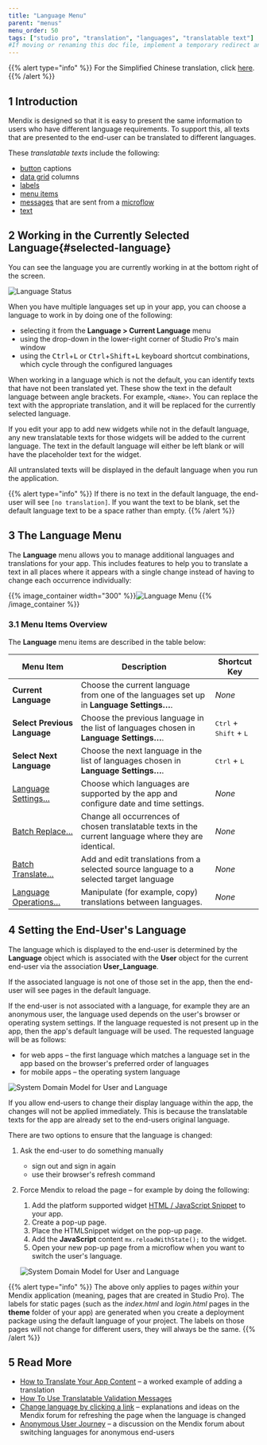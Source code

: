 ```yaml
---
title: "Language Menu"
parent: "menus"
menu_order: 50
tags: ["studio pro", "translation", "languages", "translatable text"]
#If moving or renaming this doc file, implement a temporary redirect and let the respective team know they should update the URL in the product. See Mapping to Products for more details.
---
```


{{% alert type="info" %}}
For the Simplified Chinese translation, click [here]().
{{% /alert %}}

## 1 Introduction

Mendix is designed so that it is easy to present the same information to users who have different language requirements. To support this, all texts that are presented to the end-user can be translated to different languages.

These *translatable texts* include the following:

* [button](button-widgets) captions
* [data grid](data-grid) columns
* [labels](label)
* [menu items](menu#menu-item)
* [messages](show-message) that are sent from a [microflow](microflows)
* [text](text)

## 2 Working in the Currently Selected Language{#selected-language}

You can see the language you are currently working in at the bottom right of the screen.

![Language Status](attachments/language/language-status.png)

When you have multiple languages set up in your app, you can choose a language to work in by doing one of the following:

* selecting it from the **Language > Current Language** menu
* using the drop-down in the lower-right corner of Studio Pro's main window
* using the <kbd>Ctrl</kbd>+<kbd>L</kbd> or <kbd>Ctrl</kbd>+<kbd>Shift</kbd>+<kbd>L</kbd> keyboard shortcut combinations, which cycle through the configured languages

When working in a language which is not the default, you can identify texts that have not been translated yet. These show the text in the default language between angle brackets. For example, `<Name>`. You can replace the text with the appropriate translation, and it will be replaced for the currently selected language.

If you edit your app to add new widgets while not in the default language, any new translatable texts for those widgets will be added to the current language. The text in the default language will either be left blank or will have the placeholder text for the widget.

All untranslated texts will be displayed in the default language when you run the application.

{{% alert type="info" %}}
If there is no text in the default language, the end-user will see `[no translation]`. If you want the text to be blank, set the default language text to be a space rather than empty.
{{% /alert %}}

## 3 The Language Menu

The **Language** menu allows you to manage additional languages and translations for your app. This includes features to help you to translate a text in all places where it appears with a single change instead of having to change each occurrence individually:

{{% image_container width="300" %}}![Language Menu](attachments/language/language-menu.png)
{{% /image_container %}}

### 3.1 Menu Items Overview

The **Language** menu items are described in the table below:

| Menu Item | Description | Shortcut Key |
| --- | --- | --- |
| **Current Language** | Choose the current language from one of the languages set up in **Language Settings…**. | *None* |
| **Select Previous Language** | Choose the previous language in the list of languages chosen in **Language Settings…**. | <kbd>Ctrl</kbd> + <kbd>Shift</kbd> + <kbd>L</kbd> |
| **Select Next Language** | Choose the next language in the list of languages chosen in **Language Settings…**. | <kbd>Ctrl</kbd> + <kbd>L</kbd> |
| [Language Settings…](language-settings) | Choose which languages are supported by the app and configure date and time settings. | *None* |
| [Batch Replace…](batch-replace) | Change all occurrences of chosen translatable texts in the current language where they are identical. | *None* |
| [Batch Translate…](batch-translate) | Add and edit translations from a selected source language to a selected target language | *None* |
| [Language Operations…](language-operations) | Manipulate (for example, copy) translations between languages. | *None* |

## 4 Setting the End-User's Language

The language which is displayed to the end-user is determined by the **Language** object which is associated with the **User** object for the current end-user via the association **User_Language**.

If the associated language is not one of those set in the app, then the end-user will see pages in the default language.

If the end-user is not associated with a language, for example they are an anonymous user, the language used depends on the user's browser or operating system settings. If the language requested is not present up in the app, then the app's default language will be used. The requested language will be as follows:

* for web apps – the first language which matches a language set in the app based on the browser's preferred order of languages
* for mobile apps – the operating system language

![System Domain Model for User and Language](attachments/language/user-language-domain-model.png)

If you allow end-users to change their display language within the app, the changes will not be applied immediately. This is because the translatable texts for the app are already set to the end-users original language.

There are two options to ensure that the language is changed:

1. Ask the end-user to do something manually
    * sign out and sign in again
    * use their browser's refresh command
2. Force Mendix to reload the page – for example by doing the following:
    1. Add the platform supported widget [HTML / JavaScript Snippet](https://appstore.home.mendix.com/link/app/56/) to your app.
    2. Create a pop-up page.
    3. Place the HTMLSnippet widget on the pop-up page.
    4. Add the **JavaScript** content `mx.reloadWithState();` to the widget.
    5. Open your new pop-up page from a microflow when you want to switch the user's language.

    ![System Domain Model for User and Language](attachments/language/reload-with-state.png)

{{% alert type="info" %}}
The above only applies to pages *within* your Mendix application (meaning, pages that are created in Studio Pro). The labels for static pages (such as the *index.html* and *login.html* pages in the **theme** folder of your app) are generated when you create a deployment package using the default language of your project. The labels on those pages will not change for different users, they will always be the same.
{{% /alert %}}

## 5 Read More

* [How to Translate Your App Content](/howto8/collaboration-requirements-management/translate-your-app-content) – a worked example of adding a translation 
* [How To Use Translatable Validation Messages](/howto8/logic-business-rules/translatable-validation-messages)
* [Change language by clicking a link](https://forum.mendixcloud.com/link/questions/91821) – explanations and ideas on the Mendix forum for refreshing the page when the language is changed
* [Anonymous User Journey](https://forum.mendixcloud.com/link/questions/91676) – a discussion on the Mendix forum about switching languages for anonymous end-users

